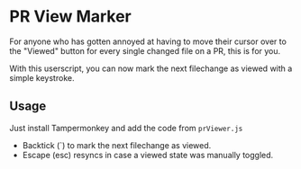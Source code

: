 # PR View Marker

For anyone who has gotten annoyed at having to move their cursor over to the "Viewed" button for every single changed file on a PR, this is for you.

With this userscript, you can now mark the next filechange as viewed with a simple keystroke.

## Usage

Just install Tampermonkey and add the code from `prViewer.js`

- Backtick (`) to mark the next filechange as viewed.
- Escape (esc) resyncs in case a viewed state was manually toggled.
